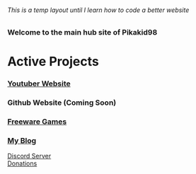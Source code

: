 ###### This is a temp layout until I learn how to code a better website

### Welcome to the main hub site of Pikakid98

# Active Projects
### [Youtuber Website](https://pikakid98.wordpress.com/)
### Github Website (Coming Soon)
### [Freeware Games](https://pikakid98games.wordpress.com/)
### [My Blog](https://pikakid98blog.wordpress.com/)



[Discord Server](https://pikakid98.github.io/discord)
\
[Donations](https://pikakid98.github.io/donate)
